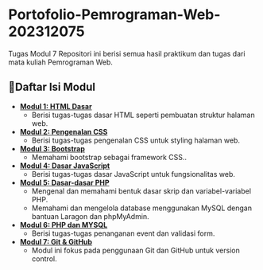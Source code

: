 # Portofolio-Pemrograman-Web-202312075
Tugas Modul 7
Repositori ini berisi semua hasil praktikum dan tugas dari mata kuliah Pemrograman Web.

## 📁Daftar Isi Modul

* [**Modul 1: HTML Dasar**](Modul-1/)
    * Berisi tugas-tugas dasar HTML seperti pembuatan struktur halaman web.
* [**Modul 2: Pengenalan CSS**](Modul-2/)
    * Berisi tugas-tugas pengenalan CSS untuk styling halaman web.
* [**Modul 3: Bootstrap**](Modul-3/)
    * Memahami bootstrap sebagai framework CSS..
* [**Modul 4: Dasar JavaScript**](Modul-4/)
    * Berisi tugas-tugas dasar JavaScript untuk fungsionalitas web.
* [**Modul 5: Dasar-dasar PHP**](Modul-5/)
    * Mengenal dan memahami bentuk dasar skrip dan variabel-variabel PHP.
    * Memahami dan mengelola database menggunakan MySQL dengan
bantuan Laragon dan phpMyAdmin.
* [**Modul 6: PHP dan MYSQL**](Modul-6/)
    * Berisi tugas-tugas penanganan event dan validasi form.
* [**Modul 7: Git & GitHub**](README.md)
    * Modul ini fokus pada penggunaan Git dan GitHub untuk version control.

